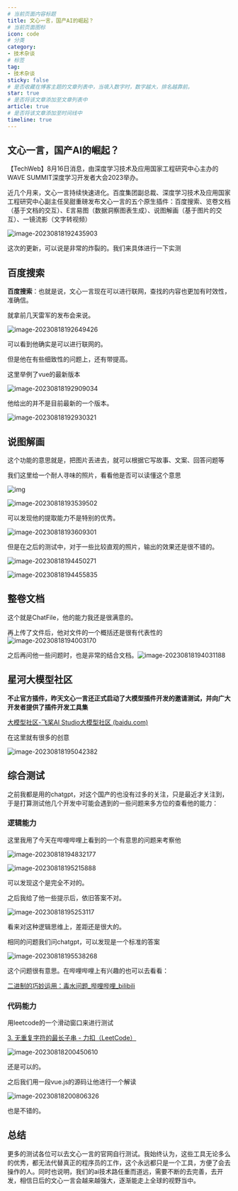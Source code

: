 ```yaml
---
# 当前页面内容标题
title: 文心一言，国产AI的崛起？
# 当前页面图标
icon: code
# 分类
category:
- 技术杂谈
# 标签
tag:
- 技术杂谈
sticky: false
# 是否收藏在博客主题的文章列表中，当填入数字时，数字越大，排名越靠前。
star: true
# 是否将该文章添加至文章列表中
article: true
# 是否将该文章添加至时间线中
timeline: true
---
```




## 文心一言，国产AI的崛起？

【TechWeb】8月16日消息，由深度学习技术及应用国家工程研究中心主办的WAVE SUMMIT深度学习开发者大会2023举办。

近几个月来，文心一言持续快速进化。百度集团副总裁、深度学习技术及应用国家工程研究中心副主任吴甜重磅发布文心一言的五个原生插件：百度搜索、览卷文档（基于文档的交互）、E言易图（数据洞察图表生成）、说图解画（基于图片的交互）、一镜流影（文字转视频）



![image-20230818192435903](https://xiaou-1305448902.cos.ap-nanjing.myqcloud.com/img/202308181924092.png)

这次的更新，可以说是非常的炸裂的。我们来具体进行一下实测

## 百度搜索

**百度搜索**：也就是说，文心一言现在可以进行联网，查找的内容也更加有时效性，准确信。

就拿前几天雷军的发布会来说。

![image-20230818192649426](https://xiaou-1305448902.cos.ap-nanjing.myqcloud.com/img/202308181926479.png)

可以看到他确实是可以进行联网的。

但是他在有些细致性的问题上，还有带提高。

这里举例了vue的最新版本

![image-20230818192909034](https://xiaou-1305448902.cos.ap-nanjing.myqcloud.com/img/202308181929103.png)

他给出的并不是目前最新的一个版本。

![image-20230818192930321](https://xiaou-1305448902.cos.ap-nanjing.myqcloud.com/img/202308181929365.png)

## 说图解画

这个功能的意思就是，把图片丢进去，就可以根据它写故事、文案、回答问题等

我们这里给一个耐人寻味的照片，看看他是否可以读懂这个意思

![img](https://xiaou-1305448902.cos.ap-nanjing.myqcloud.com/img/202308181932232.webp)

![image-20230818193539502](https://xiaou-1305448902.cos.ap-nanjing.myqcloud.com/img/202308181935557.png)

可以发现他的提取能力不是特别的优秀。

![image-20230818193609301](https://xiaou-1305448902.cos.ap-nanjing.myqcloud.com/img/202308181936376.png)

但是在之后的测试中，对于一些比较直观的照片，输出的效果还是很不错的。

![image-20230818194450271](https://xiaou-1305448902.cos.ap-nanjing.myqcloud.com/img/202308181944413.png)

![image-20230818194455835](https://xiaou-1305448902.cos.ap-nanjing.myqcloud.com/img/202308181944898.png)

## 整卷文档

这个就是ChatFile，他的能力我还是很满意的。

再上传了文件后，他对文件的一个概括还是很有代表性的![image-20230818194003170](https://xiaou-1305448902.cos.ap-nanjing.myqcloud.com/img/202308181940247.png)

之后再问他一些问题时，也是非常的结合文档。![image-20230818194031188](https://xiaou-1305448902.cos.ap-nanjing.myqcloud.com/img/202308181940260.png)

## 星河大模型社区

**不止官方插件，昨天文心一言还正式启动了大模型插件开发的邀请测试，并向广大开发者提供了插件开发工具集**

[大模型社区-飞桨AI Studio大模型社区 (baidu.com)](https://aistudio.baidu.com/community)

在这里就有很多的创意

![image-20230818195042382](https://xiaou-1305448902.cos.ap-nanjing.myqcloud.com/img/202308181950806.png)

## 综合测试

之前我都是用的chatgpt，对这个国产的也没有过多的关注，只是最近才关注到，于是打算测试他几个开发中可能会遇到的一些问题来多方位的查看他的能力：

### 逻辑能力

这里我用了今天在哔哩哔哩上看到的一个有意思的问题来考察他

![image-20230818194832177](https://xiaou-1305448902.cos.ap-nanjing.myqcloud.com/img/202308181948526.png)

![image-20230818195215888](https://xiaou-1305448902.cos.ap-nanjing.myqcloud.com/img/202308181952947.png)

可以发现这个是完全不对的。

之后我给了他一些提示后，依旧答案不对。

![image-20230818195253117](https://xiaou-1305448902.cos.ap-nanjing.myqcloud.com/img/202308181952190.png)

看来对这种逻辑思维上，差距还是很大的。

相同的问题我们问chatgpt，可以发现是一个标准的答案

![image-20230818195538268](https://xiaou-1305448902.cos.ap-nanjing.myqcloud.com/img/202308181955336.png)

这个问题很有意思。在哔哩哔哩上有兴趣的也可以去看看：

[二进制的巧妙运用：毒水问题_哔哩哔哩_bilibili](https://www.bilibili.com/video/BV1cX4y1E7XK/?spm_id_from=333.1007.top_right_bar_window_history.content.click)

### 代码能力

用leetcode的一个滑动窗口来进行测试

[3. 无重复字符的最长子串 - 力扣（LeetCode）](https://leetcode.cn/problems/longest-substring-without-repeating-characters/)



![image-20230818200450610](https://xiaou-1305448902.cos.ap-nanjing.myqcloud.com/img/202308182004671.png)

还是可以的。

之后我们用一段vue.js的源码让他进行一个解读

![image-20230818200806326](https://xiaou-1305448902.cos.ap-nanjing.myqcloud.com/img/202308182008398.png)

也是不错的。



## 总结

更多的测试各位可以去文心一言的官网自行测试。我始终认为，这些工具无论多么的优秀，都无法代替真正的程序员的工作，这个永远都只是一个工具，方便了会去操作的人。同时也说明，我们的ai技术路任重而道远，需要不断的去完善，去开发，相信日后的文心一言会越来越强大，逐渐能走上全球的视野当中。